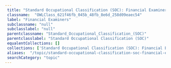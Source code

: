 ```yaml
--- 
 title: "Standard Occupational Classification (SOC): Financial Examiners" 
 classname:  "OWLClass_621f46fb_045b_48fb_8e6d_258d09eaec54" 
 label: "Financial Examiners" 
 subclassname: "null" 
 subclasslabel: "null" 
 parentclassname: "Standard_Occupational_Classification_(SOC)" 
 parentclasslabel: "Standard Occupational Classification (SOC)" 
 equalentCollections: [] 
 collections: ['Standard Occupational Classification (SOC): Financial Examiners']
 aliases:  "/topic/standard-occupational-classification-soc-financial-examiners"  
 searchCategory: "topic" 
---
```

